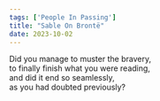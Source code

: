 ```yaml
---
tags: ['People In Passing']
title: "Sable On Brontë"
date: 2023-10-02
---
```


Did you manage to muster the bravery,  
to finally finish what you were reading,  
and did it end so seamlessly,  
as you had doubted previously?
